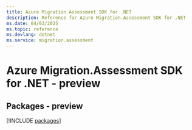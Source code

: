 ```yaml
---
title: Azure Migration.Assessment SDK for .NET
description: Reference for Azure Migration.Assessment SDK for .NET
ms.date: 04/03/2025
ms.topic: reference
ms.devlang: dotnet
ms.service: migration.assessment
---
```

# Azure Migration.Assessment SDK for .NET - preview
## Packages - preview
[!INCLUDE [packages](migration.assessment-index.md)]